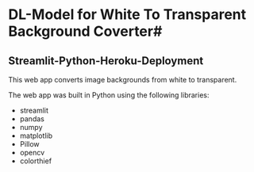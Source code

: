 # DL-Model for White To Transparent Background Coverter#
## Streamlit-Python-Heroku-Deployment ##

This web app converts image backgrounds from white to transparent.

The web app was built in Python using the following libraries:

* streamlit
* pandas
* numpy
* matplotlib
* Pillow
* opencv
* colorthief

